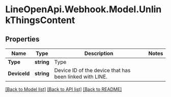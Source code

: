 # LineOpenApi.Webhook.Model.UnlinkThingsContent

## Properties

Name | Type | Description | Notes
------------ | ------------- | ------------- | -------------
**Type** | **string** | Type | 
**DeviceId** | **string** | Device ID of the device that has been linked with LINE. | 

[[Back to Model list]](../README.md#documentation-for-models) [[Back to API list]](../README.md#documentation-for-api-endpoints) [[Back to README]](../README.md)

